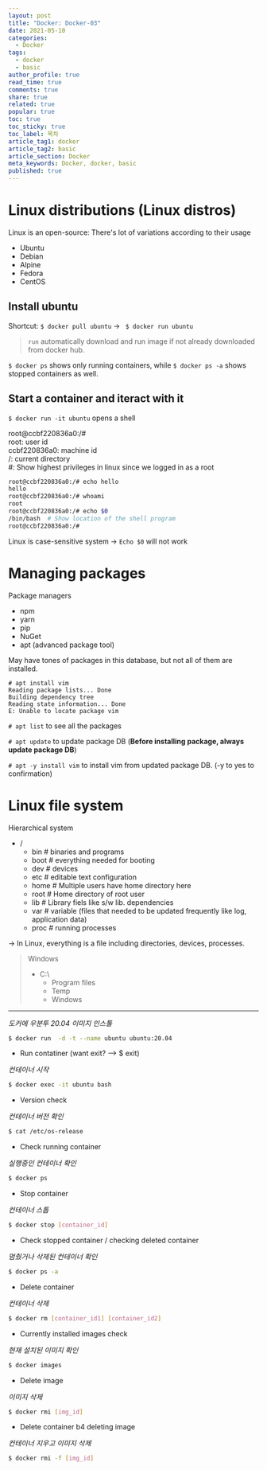 ```yaml
---
layout: post
title: "Docker: Docker-03"
date: 2021-05-10
categories:
  - Docker
tags:
  - docker
  - basic
author_profile: true
read_time: true
comments: true
share: true
related: true
popular: true
toc: true
toc_sticky: true
toc_label: 목차
article_tag1: docker
article_tag2: basic
article_section: Docker
meta_keywords: Docker, docker, basic
published: true
---
```


# Linux distributions (Linux distros)

Linux is an open-source: There's lot of variations according to their usage

- Ubuntu
- Debian
- Alpine
- Fedora
- CentOS

## Install ubuntu

Shortcut: ``` $ docker pull ubuntu ``` &rightarrow; ``` $ docker run ubuntu```

> ```run``` automatically download and run image if not already downloaded from docker hub.

```$ docker ps``` shows only running containers, while ```$ docker ps -a``` shows stopped containers as well.

## Start a container and iteract with it

```$ docker run -it ubuntu``` opens a shell

root@ccbf220836a0:/#<br>
root: user id <br>
ccbf220836a0: machine id <br>
/: current directory <br>
#: Show highest privileges in linux since we logged in as a root<br>

``` bash
root@ccbf220836a0:/# echo hello
hello
root@ccbf220836a0:/# whoami
root
root@ccbf220836a0:/# echo $0
/bin/bash  # Show location of the shell program
root@ccbf220836a0:/#
```

Linux is case-sensitive system &rightarrow; ```Echo $0``` will not work

# Managing packages

Package managers

- npm
- yarn
- pip
- NuGet
- apt (advanced package tool)

May have tones of packages in this database, but not all of them are installed.

```
# apt install vim
Reading package lists... Done
Building dependency tree
Reading state information... Done
E: Unable to locate package vim
```

```# apt list``` to see all the packages

```# apt update``` to update package DB (__Before installing package, always update package DB__)

```# apt -y install vim``` to install vim from updated package DB. (-y to yes to confirmation)

# Linux file system

Hierarchical system
- /
  - bin # binaries and programs
  - boot # everything needed for booting
  - dev # devices
  - etc # editable text configuration
  - home # Multiple users have home directory here
  - root # Home directory of root user
  - lib # Library fiels like s/w lib. dependencies
  - var # variable (files that needed to be updated frequently like log, application data)
  - proc # running processes

&rightarrow; In Linux, everything is a file including directories, devices, processes.

> Windows
>
> - C:\
>   - Program files
>   - Temp
>   - Windows

------

*도커에 우분투 20.04 이미지 인스톨*
```bash
$ docker run  -d -t --name ubuntu ubuntu:20.04
```

* Run contatiner (want exit? —> $ exit)

*컨테이너 시작*
```bash
$ docker exec -it ubuntu bash
```

* Version check

*컨테이너 버전 확인*
```bash
$ cat /etc/os-release
```

* Check running container

*실행중인 컨테이너 확인*
```bash
$ docker ps
```

* Stop container

*컨테이너 스톱*
```bash
$ docker stop [container_id]
```

* Check stopped container / checking deleted container

*멈췄거나 삭제된 컨테이너 확인*
```bash
$ docker ps -a
```

* Delete container

*컨테이너 삭제*
```bash
$ docker rm [container_id1] [container_id2]
```

* Currently installed images check

*현재 설치된 이미지 확인*
```bash
$ docker images
```

* Delete image

*이미지 삭제*
```bash
$ docker rmi [img_id]
```

* Delete container b4 deleting image

*컨테이너 지우고 이미지 삭제*
```bash
$ docker rmi -f [img_id]
```
